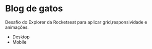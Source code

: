 # Blog de gatos

Desafio do Explorer da Rocketseat para aplicar grid,responsividade e animações.

- Desktop
- Mobile